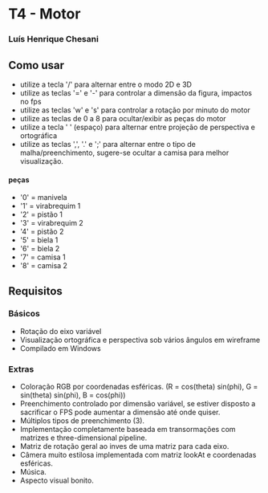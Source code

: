 # T4 - Motor

### Luís Henrique Chesani



## Como usar
- utilize a tecla '/' para alternar entre o modo 2D e 3D
- utilize as teclas '=' e '-' para controlar a dimensão da figura, impactos no fps
- utilize as teclas 'w' e 's' para controlar a rotação por minuto do motor
- utilize as teclas de 0 a 8 para ocultar/exibir as peças do motor
- utilize a tecla ' ' (espaço) para alternar entre projeção de perspectiva e ortográfica
- utilize as teclas ',', '.' e ';' para alternar entre o tipo de malha/preenchimento, sugere-se ocultar a camisa para melhor visualização.
#### peças
- '0' = manivela
- '1' = virabrequim 1
- '2' = pistão 1
- '3' = virabrequim 2
- '4' = pistão 2
- '5' = biela 1
- '6' = biela 2
- '7' = camisa 1
- '8' = camisa 2

## Requisitos

### Básicos
- Rotação do eixo variável
- Visualização ortográfica e perspectiva sob vários ângulos em wireframe
- Compilado em Windows

### Extras
- Coloração RGB por coordenadas esféricas. (R = cos(theta) sin(phi), G = sin(theta) sin(phi), B = cos(phi))
- Preenchimento controlado por dimensão variável, se estiver disposto a sacrificar o FPS pode aumentar a dimensão até onde quiser.
- Múltiplos tipos de preenchimento (3).
- Implementação completamente baseada em transormações com matrizes e three-dimensional pipeline.
- Matriz de rotação geral ao inves de uma matriz para cada eixo.
- Câmera muito estilosa implementada com matriz lookAt e coordenadas esféricas.
- Música.
- Aspecto visual bonito.
